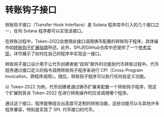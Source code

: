 # 转账钩子接口

转账钩子接口（Transfer Hook Interface）是 Solana 程序库中引入的几个接口之一，任何 Solana 程序都可以实现该接口。

在转账过程中，Token-2022会使用此接口调用铸币配置的转账钩子程序，具体操作如[转账钩子扩展指南](https://spl.solana.com/token-2022/extensions#transfer-hook)所述。此外，SPL的GitHub仓库中还提供了一个[参考实现](https://github.com/solana-labs/solana-program-library/tree/master/token/transfer-hook/example)，详尽展示了如何在自己的程序中实现这一接口。

转账钩子接口设计用于让代币创建者能“挂钩”额外的功能到代币转账过程中。代币程序通过接口定义的指令调用转账钩子程序来进行 CPI（Cross-Program Invocation，跨程序调用）。随后，转账钩子程序可以执行任何自定义功能。

以 Token-2022 为例，代币创建者通过铸币扩展来配置一个转账钩子程序，而这个扩展则告诉 Token-2022 在进行转账操作时应该调用哪个程序。

通过这个接口，程序能够组合出高度可定制的转账功能，这些功能可以与其他许多程序兼容，特别是实现了 SPL 代币接口的代币。